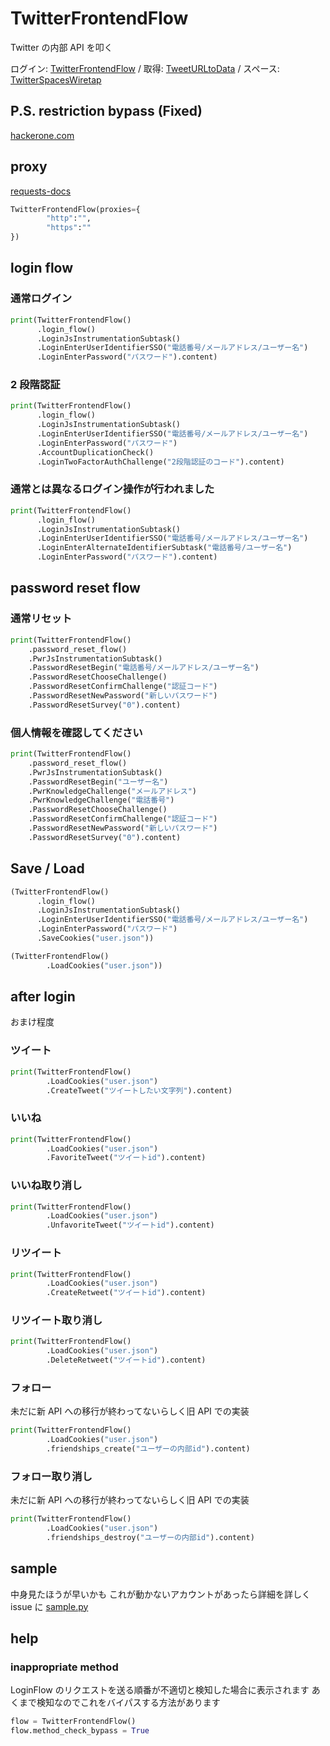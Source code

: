 # TwitterFrontendFlow

Twitter の内部 API を叩く

ログイン: [TwitterFrontendFlow](https://github.com/fa0311/TwitterFrontendFlow) /
取得: [TweetURLtoData](https://github.com/fa0311/TweetURLtoData) /
スペース: [TwitterSpacesWiretap](https://github.com/fa0311/TwitterSpacesWiretap)

## P.S. restriction bypass (Fixed)

[hackerone.com](https://hackerone.com/reports/1439026)

## proxy

[requests-docs](https://requests-docs-ja.readthedocs.io/en/latest/user/advanced/#proxies)

```python
TwitterFrontendFlow(proxies={
        "http":"",
        "https":""
})
```

## login flow

### 通常ログイン

```python
print(TwitterFrontendFlow()
      .login_flow()
      .LoginJsInstrumentationSubtask()
      .LoginEnterUserIdentifierSSO("電話番号/メールアドレス/ユーザー名")
      .LoginEnterPassword("パスワード").content)
```

### 2 段階認証

```python
print(TwitterFrontendFlow()
      .login_flow()
      .LoginJsInstrumentationSubtask()
      .LoginEnterUserIdentifierSSO("電話番号/メールアドレス/ユーザー名")
      .LoginEnterPassword("パスワード")
      .AccountDuplicationCheck()
      .LoginTwoFactorAuthChallenge("2段階認証のコード").content)
```

### 通常とは異なるログイン操作が行われました

```python
print(TwitterFrontendFlow()
      .login_flow()
      .LoginJsInstrumentationSubtask()
      .LoginEnterUserIdentifierSSO("電話番号/メールアドレス/ユーザー名")
      .LoginEnterAlternateIdentifierSubtask("電話番号/ユーザー名")
      .LoginEnterPassword("パスワード").content)
```

## password reset flow

### 通常リセット

```python
print(TwitterFrontendFlow()
    .password_reset_flow()
    .PwrJsInstrumentationSubtask()
    .PasswordResetBegin("電話番号/メールアドレス/ユーザー名")
    .PasswordResetChooseChallenge()
    .PasswordResetConfirmChallenge("認証コード")
    .PasswordResetNewPassword("新しいパスワード")
    .PasswordResetSurvey("0").content)
```

### 個人情報を確認してください

```python
print(TwitterFrontendFlow()
    .password_reset_flow()
    .PwrJsInstrumentationSubtask()
    .PasswordResetBegin("ユーザー名")
    .PwrKnowledgeChallenge("メールアドレス")
    .PwrKnowledgeChallenge("電話番号")
    .PasswordResetChooseChallenge()
    .PasswordResetConfirmChallenge("認証コード")
    .PasswordResetNewPassword("新しいパスワード")
    .PasswordResetSurvey("0").content)
```

## Save / Load

```python
(TwitterFrontendFlow()
      .login_flow()
      .LoginJsInstrumentationSubtask()
      .LoginEnterUserIdentifierSSO("電話番号/メールアドレス/ユーザー名")
      .LoginEnterPassword("パスワード")
      .SaveCookies("user.json"))
```

```python
(TwitterFrontendFlow()
        .LoadCookies("user.json"))
```

## after login

おまけ程度

### ツイート

```python
print(TwitterFrontendFlow()
        .LoadCookies("user.json")
        .CreateTweet("ツイートしたい文字列").content)
```

### いいね

```python
print(TwitterFrontendFlow()
        .LoadCookies("user.json")
        .FavoriteTweet("ツイートid").content)
```

### いいね取り消し

```python
print(TwitterFrontendFlow()
        .LoadCookies("user.json")
        .UnfavoriteTweet("ツイートid").content)
```

### リツイート

```python
print(TwitterFrontendFlow()
        .LoadCookies("user.json")
        .CreateRetweet("ツイートid").content)
```

### リツイート取り消し

```python
print(TwitterFrontendFlow()
        .LoadCookies("user.json")
        .DeleteRetweet("ツイートid").content)
```

### フォロー

未だに新 API への移行が終わってないらしく旧 API での実装

```python
print(TwitterFrontendFlow()
        .LoadCookies("user.json")
        .friendships_create("ユーザーの内部id").content)
```

### フォロー取り消し

未だに新 API への移行が終わってないらしく旧 API での実装

```python
print(TwitterFrontendFlow()
        .LoadCookies("user.json")
        .friendships_destroy("ユーザーの内部id").content)
```

## sample

中身見たほうが早いかも
これが動かないアカウントがあったら詳細を詳しく issue に
[sample.py](https://github.com/fa0311/TwitterFrontendFlow/blob/master/sample.py)

## help

### inappropriate method

LoginFlow のリクエストを送る順番が不適切と検知した場合に表示されます
あくまで検知なのでこれをバイパスする方法があります

```python
flow = TwitterFrontendFlow()
flow.method_check_bypass = True
```
